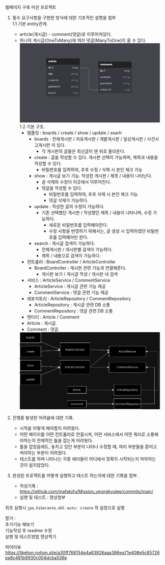 웹페이지 구축 미션 프로젝트


1. 필수 요구사항을 구현한 방식에 대한 기초적인 설명을 첨부  
   1.1 기본 entity관계. 
   - article(게시글) - comment(댓글)로 이루어져있다.
   - 하나의 게시글(OneToMany)에 여러 댓글(ManyToOne)이 올 수 있다.
      <img src="readmeImg/entity.JPG">
   1.2 기본 구조.
     - 템플릿 : boards / create / show / update / searh
       - boards : 전체게시판 / 자유게시판 / 개발게시판 / 일상게시판 / 사건사고게시판 이 있다.
         - 각 게시판의 글들은 최신글이 맨 위로 올라온다.
       - create : 글을 작성할 수 있다. 게시판 선택이 가능하며, 제목과 내용을 작성할 수 있다. 
         - 비밀번호를 입력하여, 추후 수정 / 삭제 시 본인 체크 가능
       - show : 게시글 보기 기능. 작성한 게시판 / 제목 / 내용이 나타난다.
         - 글 삭제와 수정이 이곳에서 이루어진다.
         - 댓글을 작성할 수 있다.
           - 비밀번호를 입력하여, 추후 삭제 시 본인 체크 가능
           - 댓글 삭제가 가능하다.
       - update : 작성한 글의 수정이 가능하다.
         - 기존 선택했던 게시판 / 작성했던 제목 / 내용이 나타나며, 수정 가능하다.
           - 새로운 비밀번호를 입력해야한다.
           - 수정 사항을 반영하기 위해서는, 글 생성 시 입력하였던 비밀번호를 입력해야만 한다.
       - search : 게시글 검색이 가능하다.
         - 전체게시판 / 게시판별 검색이 가능하다.
         - 제목 / 내용으로 검색이 가능하다.
     - 컨트롤러 : BoardController / ArticleController
       - BoardController : 게시판 관련 기능과 연결해준다.
         - 게시판 보기 / 게시글 작성 / 게시판 내 검색
     - 서비스 : ArticleService / CommentService
       - ArticleService : 게시글 관련 기능 제공
       - CommentService : 댓글 관련 기능 제공
     - 레포지토리 : ArticleRepository / CommentRepository
       - ArticleRepository : 게시글 관련 DB 소통
       - CommentRepository : 댓글 관련 DB 소통
     - 엔티티 : Article / Comment
     - Article : 게시글.
     - Comment : 댓글.
     <img src="readmeImg/기본.PNG">


2. 진행중 발생한 어려움에 대한 기록.
   - 시작을 어떻게 해야할지 어려웠다.  
   - 어떤 페이지를 어떤 컨트롤러로 연결시켜, 어떤 서비스에서 어떤 쿼리로 소통해야하는지 전체적인 틀을 잡는게 어려웠다. 
   - 틀을 잡았음에도, 놓치고 있던 부분이 나타나 수정할 때, 여러 부분들을 뜯어고쳐야하는 부분이 어려웠다.
   - 테스트를 하며 나타나는 각종 에러들이 어디에서 정확히 시작되는지 파악하는것이 쉽지않았다.
3. 완성된 프로젝트를 어떻게 실행하고 테스트 하는지에 대한 기록을 첨부.  
   - 작성기록 : https://github.com/mafatofu/Mission_yeongkyulee/commits/main/
   - 실행 및 테스트 : 영상첨부



최초 실행시 `jpa.hiberante.ddl-auto: create` 의 설정으로 실행


할거 :  
추가기능 해보기  
기능작성 후 readme 수정  
실행 및 테스트방법 영상찍기  

피어리뷰
https://likelion.notion.site/a30ff766154e4a63826aaa386ea71e40#e5c85726ea8c481b9930c004dcba536e
